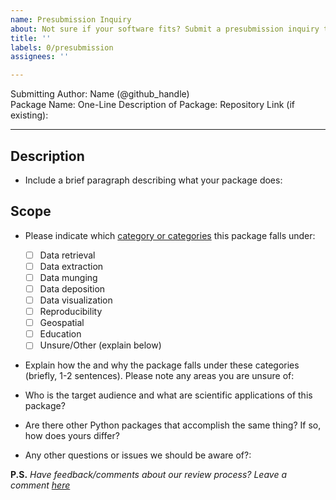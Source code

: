```yaml
---
name: Presubmission Inquiry
about: Not sure if your software fits? Submit a presubmission inquiry to the editors
title: ''
labels: 0/presubmission
assignees: ''

---
```


Submitting Author: Name (@github_handle)  
Package Name: 
One-Line Description of Package: 
Repository Link (if existing):   

---

## Description

- Include a brief paragraph describing what your package does:

## Scope 

- Please indicate which [category or categories](https://pyopensci.github.io/dev_guide/peer_review/peer_review_proc.html#aims-and-scope) this package falls under:
	- [ ] Data retrieval
	- [ ] Data extraction
	- [ ] Data munging
	- [ ] Data deposition
	- [ ] Data visualization
	- [ ] Reproducibility
	- [ ] Geospatial
	- [ ] Education
	- [ ] Unsure/Other (explain below)
        
- Explain how the and why the package falls under these categories (briefly, 1-2 sentences).  Please note any areas you are unsure of:

-   Who is the target audience and what are scientific applications of this package?  

-   Are there other Python packages that accomplish the same thing? If so, how does yours differ?

-  Any other questions or issues we should be aware of?:



**P.S.** *Have feedback/comments about our review process? Leave a comment [here](https://github.com/pyOpenSci/governance/issues/8)*
